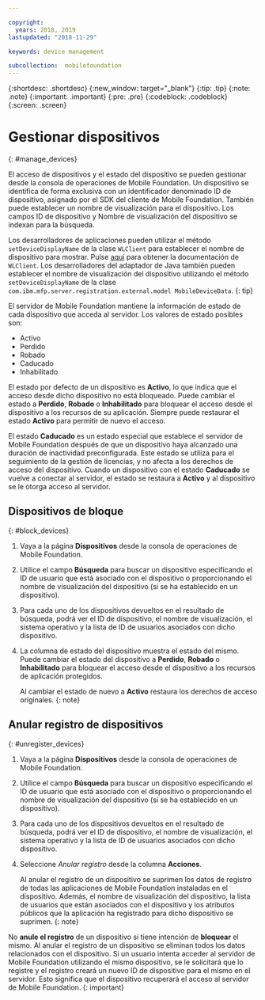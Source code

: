 ```yaml
---

copyright:
  years: 2018, 2019
lastupdated: "2018-11-29"

keywords: device management

subcollection:  mobilefoundation
---
```


{:shortdesc: .shortdesc}
{:new_window: target="_blank"}
{:tip: .tip}
{:note: .note}
{:important: .important}
{:pre: .pre}
{:codeblock: .codeblock}
{:screen: .screen}

# Gestionar dispositivos
{: #manage_devices}

El acceso de dispositivos y el estado del dispositivo se pueden gestionar desde la consola de operaciones de Mobile Foundation. Un dispositivo se identifica de forma exclusiva con un identificador denominado ID de dispositivo, asignado por el SDK del cliente de Mobile Foundation. También puede establecer un nombre de visualización para el dispositivo. Los campos ID de dispositivo y Nombre de visualización del dispositivo se indexan para la búsqueda.

Los desarrolladores de aplicaciones pueden utilizar el método `setDeviceDisplayName` de la clase `WLClient` para establecer el nombre de dispositivo para mostrar. Pulse [aquí](https://mobilefirstplatform.ibmcloud.com/tutorials/en/foundation/8.0/api/client-side-api/javascript/client/) para obtener la documentación de `WLClient`. Los desarrolladores del adaptador de Java también pueden establecer el nombre de visualización del dispositivo utilizando el método `setDeviceDisplayName` de la clase `com.ibm.mfp.server.registration.external.model MobileDeviceData`.
{: tip}

El servidor de Mobile Foundation mantiene la información de estado de cada dispositivo que acceda al servidor.
Los valores de estado posibles son:
* Activo
* Perdido
* Robado
* Caducado
* Inhabilitado

El estado por defecto de un dispositivo es **Activo**, lo que indica que el acceso desde dicho dispositivo no está bloqueado. Puede cambiar el estado a **Perdido**, **Robado** o **Inhabilitado** para bloquear el acceso desde el dispositivo a los recursos de su aplicación. Siempre puede restaurar el estado **Activo** para permitir de nuevo el acceso.

El estado **Caducado** es un estado especial que establece el servidor de Mobile Foundation después de que un dispositivo haya alcanzado una duración de inactividad preconfigurada. Este estado se utiliza para el seguimiento de la gestión de licencias, y no afecta a los derechos de acceso del dispositivo. Cuando un dispositivo con el estado **Caducado** se vuelve a conectar al servidor, el estado se restaura a **Activo** y al dispositivo se le otorga acceso al servidor.

## Dispositivos de bloque
{: #block_devices}

1. Vaya a la página **Dispositivos** desde la consola de operaciones de Mobile Foundation.
2. Utilice el campo **Búsqueda** para buscar un dispositivo especificando el ID de usuario que está asociado con el dispositivo o proporcionando el nombre de visualización del dispositivo (si se ha establecido en un dispositivo).
3. Para cada uno de los dispositivos devueltos en el resultado de búsqueda, podrá ver el ID de dispositivo, el nombre de visualización, el sistema operativo y la lista de ID de usuarios asociados con dicho dispositivo.
4. La columna de estado del dispositivo muestra el estado del mismo. Puede cambiar el estado del dispositivo a **Perdido**, **Robado** o **Inhabilitado** para bloquear el acceso desde el dispositivo a los recursos de aplicación protegidos.

   Al cambiar el estado de nuevo a **Activo** restaura los derechos de acceso originales.
   {: note}


## Anular registro de dispositivos
{: #unregister_devices}

1. Vaya a la página **Dispositivos** desde la consola de operaciones de Mobile Foundation.
2. Utilice el campo **Búsqueda** para buscar un dispositivo especificando el ID de usuario que está asociado con el dispositivo o proporcionando el nombre de visualización del dispositivo (si se ha establecido en un dispositivo).
3. Para cada uno de los dispositivos devueltos en el resultado de búsqueda, podrá ver el ID de dispositivo, el nombre de visualización, el sistema operativo y la lista de ID de usuarios asociados con dicho dispositivo.
4. Seleccione *Anular registro* desde la columna **Acciones**.

   Al anular el registro de un dispositivo se suprimen los datos de registro de todas las aplicaciones de Mobile Foundation instaladas en el dispositivo. Además, el nombre de visualización del dispositivo, la lista de usuarios que están asociados con el dispositivo y los atributos públicos que la aplicación ha registrado para dicho dispositivo se suprimen.
   {: note}


No **anule el registro** de un dispositivo si tiene intención de **bloquear** el mismo. Al anular el registro de un dispositivo se eliminan todos los datos relacionados con el dispositivo. Si un usuario intenta acceder al servidor de Mobile Foundation utilizando el mismo dispositivo, se le solicitará que lo registre y el registro creará un nuevo ID de dispositivo para el mismo en el servidor. Esto significa que el dispositivo recuperará el acceso al servidor de Mobile Foundation.
{: important}
